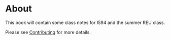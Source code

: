 # About

This book will contain some class notes for I594 and the summer REU class. 

Please see [Contributing](contributing.md) for more details.


